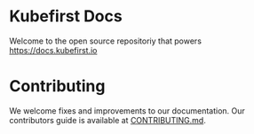 # Kubefirst Docs

Welcome to the open source repositoriy that powers https://docs.kubefirst.io

# Contributing

We welcome fixes and improvements to our documentation. Our contributors guide is available at [CONTRIBUTING.md](./CONTRIBUTING.md).
